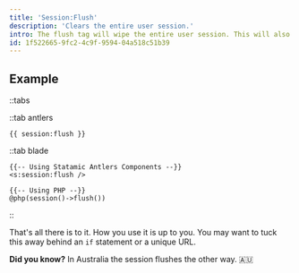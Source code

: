 ```yaml
---
title: 'Session:Flush'
description: 'Clears the entire user session.'
intro: The flush tag will wipe the entire user session. This will also sign a user out if they're signed in.
id: 1f522665-9fc2-4c9f-9594-04a518c51b39
---
```

## Example

::tabs

::tab antlers
```antlers
{{ session:flush }}
```
::tab blade
```blade
{{-- Using Statamic Antlers Components --}}
<s:session:flush />

{{-- Using PHP --}}
@php(session()->flush())
```
::

That's all there is to it. How you use it is up to you. You may want to tuck this away behind an `if` statement or a unique URL.

**Did you know?** In Australia the session flushes the other way. 🇦🇺
